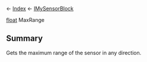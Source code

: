 ← [Index](Api-Index) ← [IMySensorBlock](Sandbox.ModAPI.Ingame.IMySensorBlock)

[float](System.Single) MaxRange

## Summary

Gets the maximum range of the sensor in any direction.

